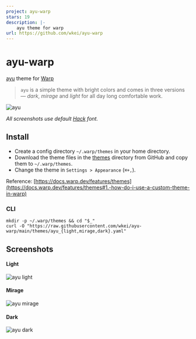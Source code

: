 ```yaml
---
project: ayu-warp
stars: 19
description: |-
    ayu theme for warp
url: https://github.com/wkei/ayu-warp
---
```


# ayu-warp

[ayu](https://github.com/dempfi/ayu) theme for [Warp](https://github.com/warpdotdev/Warp)

> `ayu` is a simple theme with bright colors and comes in three versions — _dark_, _mirage_ and _light_ for all day long comfortable work.

![ayu](./images/hero.png)

_All screenshots use default [Hack](https://sourcefoundry.org/hack) font._

## Install

- Create a config directory `~/.warp/themes` in your home directory.
- Download the theme files in the [themes](https://github.com/wkei/ayu-warp/tree/main/themes) directory from GitHub and copy them to `~/.warp/themes`.
- Change the theme in `Settings > Appearance` (`⌘+,`).

Reference: [https://docs.warp.dev/features/themes](https://docs.warp.dev/features/themes#1.-how-do-i-use-a-custom-theme-in-warp)

### CLI

```
mkdir -p ~/.warp/themes && cd "$_"
curl -O "https://raw.githubusercontent.com/wkei/ayu-warp/main/themes/ayu_{light,mirage,dark}.yaml"
```

## Screenshots

#### Light

![ayu light](./images/ayu_light.png)

#### Mirage

![ayu mirage](./images/ayu_mirage.png)

#### Dark

![ayu dark](./images/ayu_dark.png)



